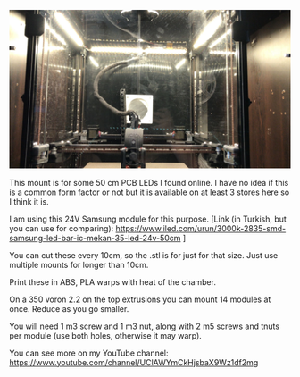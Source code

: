 ![ ](./example.JPG)

This mount is for some 50 cm PCB LEDs I found online. I have no idea if this is a common form factor or not but it is available on at least 3 stores here so I think it is.

I am using this 24V Samsung module for this purpose. [Link (in Turkish, but you can use for comparing): https://www.iled.com/urun/3000k-2835-smd-samsung-led-bar-ic-mekan-35-led-24v-50cm ]

You can cut these every 10cm, so the .stl is for just for that size. Just use multiple mounts for longer than 10cm. 

Print these in ABS, PLA warps with heat of the chamber.

On a 350 voron 2.2 on the top extrusions you can mount 14 modules at once. Reduce as you go smaller.

You will need 1 m3 screw and 1 m3 nut, along with 2 m5 screws and tnuts per module (use both holes, otherwise it may warp).

You can see more on my YouTube channel:
https://www.youtube.com/channel/UClAWYmCkHjsbaX9Wz1df2mg
